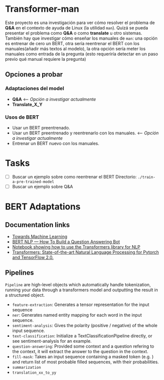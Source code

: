 # Transformer-man

Este proyecto es una investigación para ver cómo resolver el problema de **Q&A** en el contexto de ayuda de Linux (la utilidad `man`). Quizá se pueda presentar el problema como **Q&A** o como **translate** u otro sistemas. También hay que investigar cómo enseñar los manuales de `man`: una opción es entrenar de cero un BERT, otra sería reentrenar el BERT con los manuales(añadir más textos al modelo), la otra opción sería meter los manuales como entrada de la pregunta (esto requeriría detectar en un paso previo qué manual requiere la pregunta)

## Opciones a probar

### Adaptaciones del model

- **Q&A** <-- *Opción a investigar actualmente*
- **Translate\_X\_Y**

### Usos de BERT

- Usar un BERT preentrenado.
- Usar un BERT preentrenado y reentrenarlo con los manuales.  <-- *Opción a investigar actualmente*
- Entrenar un BERT nuevo con los manuales.

# Tasks

- [ ] Buscar un ejemplo sobre como reentrenar el BERT
    Directorio: `./train-a-pre-trained-model`
- [ ] Buscar un ejemplo sobre Q&A

# BERT Adaptations

## Documentation links

- [Towards Machine Learning](https://towardsml.com/2019/09/17/bert-explained-a-complete-guide-with-theory-and-tutorial/)
- [BERT NLP — How To Build a Question Answering Bot](https://towardsdatascience.com/bert-nlp-how-to-build-a-question-answering-bot-98b1d1594d7b)
- [Notebook showing how to use the Transformers library for NLP](https://github.com/Spain-AI/transformers/blob/master/transformers-multiclass.ipynb)
- [Transformers: State-of-the-art Natural Language Processing for Pytorch and TensorFlow 2.0.](https://github.com/huggingface/transformers)

## Pipelines

`Pipeline` are high-level objects which automatically handle tokenization, running your data through a transformers model and outputting the result in a structured object.

- `feature-extraction`: Generates a tensor representation for the input sequence
- `ner`: Generates named entity mapping for each word in the input sequence.
- `sentiment-analysis`: Gives the polarity (positive / negative) of the whole input sequence.
- `text-classification`: Initialize a TextClassificationPipeline directly, or see sentiment-analysis for an example.
- `question-answering`: Provided some context and a question refering to the context, it will extract the answer to the question in the context.
- `fill-mask`: Takes an input sequence containing a masked token (e.g. <mask>) and return list of most probable filled sequences, with their probabilities.
- `summarization`
- `translation_xx_to_yy`